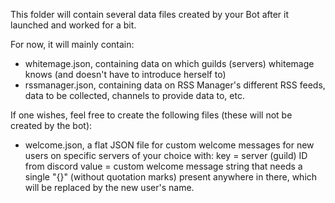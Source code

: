 This folder will contain several data files created by your Bot after it launched and worked for a bit.

For now, it will mainly contain:
- whitemage.json, containing data on which guilds (servers) whitemage knows (and doesn't have to introduce herself to)
- rssmanager.json, containing data on RSS Manager's different RSS feeds, data to be collected, channels to provide data to, etc.

If one wishes, feel free to create the following files (these will not be created by the bot):
- welcome.json, a flat JSON file for custom welcome messages for new users on specific servers of your choice with:
    key = server (guild) ID from discord
    value = custom welcome message string that needs a single "{}" (without quotation marks)
            present anywhere in there, which will be replaced by the new user's name.
